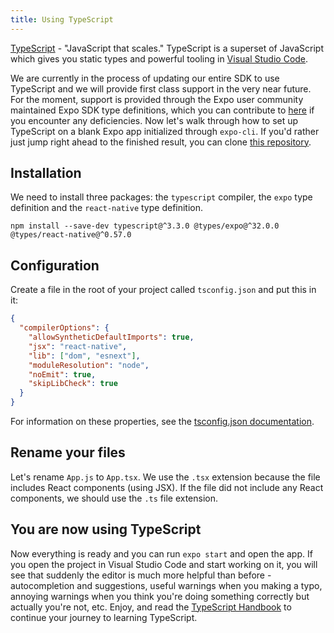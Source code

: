```yaml
---
title: Using TypeScript
---
```


[TypeScript](https://www.typescriptlang.org/) - "JavaScript that scales." TypeScript is a superset of JavaScript which gives you static types and powerful tooling in [Visual Studio Code](https://code.visualstudio.com/).

We are currently in the process of updating our entire SDK to use TypeScript and we will provide first class support in the very near future. For the moment, support is provided through the Expo user community maintained Expo SDK type definitions, which you can contribute to [here](https://github.com/DefinitelyTyped/DefinitelyTyped/tree/master/types/expo) if you encounter any deficiencies. Now let's walk through how to set up TypeScript on a blank Expo app initialized through `expo-cli`. If you'd rather just jump right ahead to the finished result, you can clone [this repository](https://github.com/expo/typescript-starter-example).

## Installation

We need to install three packages: the `typescript` compiler, the `expo` type definition and the `react-native` type definition.

```
npm install --save-dev typescript@^3.3.0 @types/expo@^32.0.0 @types/react-native@^0.57.0
```

## Configuration

Create a file in the root of your project called `tsconfig.json` and put this in it:

```json
{
  "compilerOptions": {
    "allowSyntheticDefaultImports": true,
    "jsx": "react-native",
    "lib": ["dom", "esnext"],
    "moduleResolution": "node",
    "noEmit": true,
    "skipLibCheck": true
  }
}
```

For information on these properties, see the [tsconfig.json documentation](https://www.typescriptlang.org/docs/handbook/tsconfig-json.html).

## Rename your files

Let's rename `App.js` to `App.tsx`. We use the `.tsx` extension because the file includes React components (using JSX). If the file did not include any React components, we should use the `.ts` file extension.

## You are now using TypeScript

Now everything is ready and you can run `expo start` and open the app. If you open the project in Visual Studio Code and start working on it, you will see that suddenly the editor is much more helpful than before - autocompletion and suggestions, useful warnings when you making a typo, annoying warnings when you think you're doing something correctly but actually you're not, etc. Enjoy, and read the [TypeScript Handbook](https://www.typescriptlang.org/docs/home.html) to continue your journey to learning TypeScript.